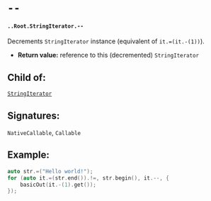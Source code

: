 # `--`

#### `..Root.StringIterator.--`

Decrements `StringIterator` instance (equivalent of `it.=(it.-(1))`).

* **Return value:** reference to this (decremented) `StringIterator` 

## Child of:

[`StringIterator`](docs..Root.StringIterator.md)

## Signatures:

`NativeCallable`, `Callable`


## Example:

```c
auto str.=("Hello world!");
for (auto it.=(str.end()).!=, str.begin(), it.--, {
    basicOut(it.-(1).get());
});
```